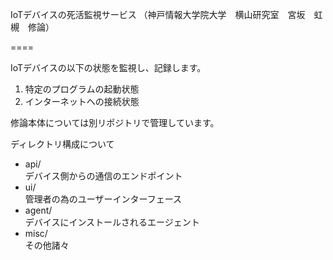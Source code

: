 IoTデバイスの死活監視サービス
（神戸情報大学院大学　横山研究室　宮坂　虹槻　修論）

====

IoTデバイスの以下の状態を監視し、記録します。  
1. 特定のプログラムの起動状態
2. インターネットへの接続状態
  
  
修論本体については別リポジトリで管理しています。  
  
  
ディレクトリ構成について  
* api/  
	デバイス側からの通信のエンドポイント  
* ui/  
	管理者の為のユーザーインターフェース  
* agent/  
	デバイスにインストールされるエージェント  
* misc/  
	その他諸々  



